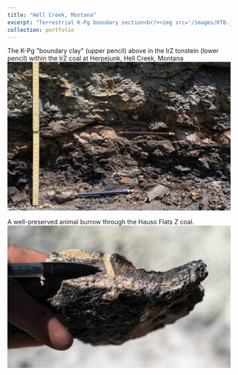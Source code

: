 ```yaml
---
title: "Hell Creek, Montana"
excerpt: "Terrestrial K-Pg boundary section<br/><img src='/images/KTB.jpg'>"
collection: portfolio
---
```


The K-Pg "boundary clay" (upper pencil) above in the IrZ tonstein (lower pencil) within the IrZ coal at Herpejunk, Hell Creek, Montana
<img src='/images/KTB.jpg'>

A well-preserved animal burrow through the Hauso Flats Z coal.
<img src='/images/HFZburrow.jpg'>
